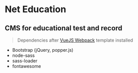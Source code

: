 # Net Education

## CMS for educational test and record

> Dependencies after [VueJS Webpack](http://vuejs-templates.github.io/webpack/) template installed
- Bootstrap (jQuery, popper.js)
- node-sass
- sass-loader
- fontawesome
